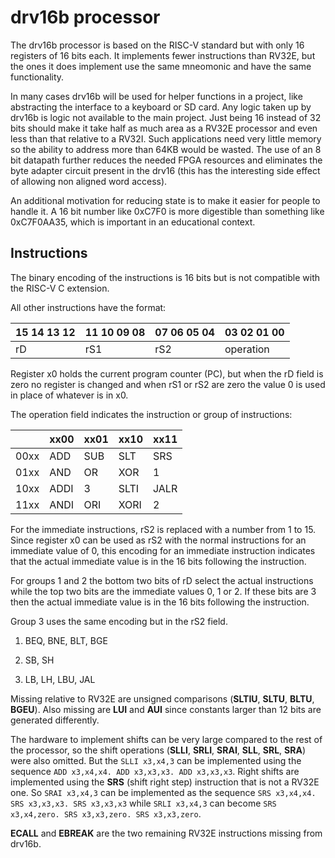 # drv16b processor

The drv16b processor is based on the RISC-V standard but with only 16 registers
of 16 bits each. It implements fewer instructions than RV32E, but the ones it
does implement use the same mneomonic and have the same functionality.

In many cases drv16b will be used for helper functions in a project, like
abstracting the interface to a keyboard or SD card. Any logic taken up by drv16b
is logic not available to the main project. Just being 16 instead of 32 bits
should make it take half as much area as a RV32E processor and even less than
that relative to a RV32I. Such applications need very little memory so the
ability to address more than 64KB would be wasted. The use of an 8 bit datapath
further reduces the needed FPGA resources and eliminates the byte adapter
circuit present in the drv16 (this has the interesting side effect of allowing
non aligned word access).

An additional motivation for reducing state is to make it easier for people
to handle it. A 16 bit number like 0xC7F0 is more digestible than something
like 0xC7F0AA35, which is important in an educational context.

## Instructions

The binary encoding of the instructions is 16 bits but is not compatible with the
RISC-V C extension.

All other instructions have the format:

| 15 14 13 12 | 11 10 09 08 | 07 06 05 04 | 03 02 01 00 |
|-------------|-------------|-------------|-------------|
| rD | rS1 | rS2 | operation |

Register x0 holds the current program counter (PC), but when the rD field is
zero no register is changed and when rS1 or rS2 are zero the value 0 is used
in place of whatever is in x0.

The operation field indicates the instruction or group of instructions:

|      | xx00 | xx01 | xx10 | xx11 |
|------|------|------|------|------|
| 00xx | ADD  | SUB  | SLT  | SRS  |
| 01xx | AND  | OR   | XOR  | 1    |
| 10xx | ADDI | 3    | SLTI | JALR |
| 11xx | ANDI | ORI  | XORI | 2     |

For the immediate instructions, rS2 is replaced with a number from 1 to 15. Since
register x0 can be used as rS2 with the normal instructions for an immediate value
of 0, this encoding for an immediate instruction indicates that the actual immediate
value is in the 16 bits following the instruction.

For groups 1 and 2 the bottom two bits of rD select the actual instructions while the
top two bits are the immediate values 0, 1 or 2. If these bits are 3 then the actual
immediate value is in the 16 bits following the instruction.

Group 3 uses the same encoding but in the rS2 field.

1) BEQ, BNE, BLT, BGE

2) SB, SH

3) LB, LH, LBU, JAL

Missing relative to RV32E are unsigned comparisons (**SLTIU**, **SLTU**,
**BLTU**, **BGEU**). Also missing are  **LUI** and **AUI** since constants larger than
12 bits are generated differently.

The hardware to implement shifts can be very large compared to the rest of the
processor, so the shift operations (**SLLI**, **SRLI**, **SRAI**,
**SLL**, **SRL**, **SRA**) were also omitted. But the `SLLI x3,x4,3` can be
implemented using the sequence `ADD x3,x4,x4. ADD x3,x3,x3. ADD x3,x3,x3`.
Right shifts are implemented using the **SRS** (shift right step) instruction
that is not a RV32E one. So `SRAI x3,x4,3` can be implemented as the sequence
`SRS x3,x4,x4. SRS x3,x3,x3. SRS x3,x3,x3` while `SRLI x3,x4,3` can become
`SRS x3,x4,zero. SRS x3,x3,zero. SRS x3,x3,zero`.

**ECALL** and **EBREAK** are the two remaining RV32E instructions missing from drv16b.



